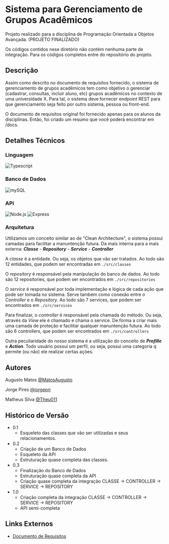# Sistema para Gerenciamento de Grupos Acadêmicos

Projeto realizado para a disciplina de Programação Orientada a Objetos Avançada. (PROJETO FINALIZADO)

Os códigos contidos nese diretório não contém nenhuma parte de integração. Para os códigos completos entre do repositório do projeto.

## Descrição

Assim como descrito no documento de requisitos fornecido, o sistema de gerenciamento de grupos acadêmicos tem como objetivo o gerenciar (cadastrar, consultas, incluir aluno, etc) grupos acadêmicos no contexto de uma universidade X. Para tal, o sistema deve fornecer endpoint REST para que gerenciamento seja feito por outro sistema, pessoa ou front-end. 

O documento de requisitos original foi fornecido apenas para os alunos da disciplinas. Então, foi criado um resumo que você poderá encontrar em /docs.

## Detalhes Técnicos

### Linguagem 

![Typescript](https://img.shields.io/badge/TypeScript-007ACC?style=for-the-badge&logo=typescript&logoColor=white) 

### Banco de Dados 

![mySQL](https://img.shields.io/badge/MySQL-00000F?style=for-the-badge&logo=mysql&logoColor=white) 

### API

![Node.js](https://img.shields.io/badge/Node.js-43853D?style=for-the-badge&logo=node.js&logoColor=white) 
![Express](https://img.shields.io/badge/Express.js-404D59?style=for-the-badge) 
  
### Arquitetura
Utilizamos um conceito similar ao de "Clean Architecture", o sistema possui camadas para facilitar a manuntenção futura. Da mais interna para a mais externa: **_Classe_** - **_Repository_** - **_Service_** - **_Controller_**

A *classe* é a entidade. Ou seja, os objetos que vão ser tratados. Ao todo são 12 entidades, que podem ser encontradas em  `./src/classes`

O *repository* é responsável pela manipulação do banco de dados. Ao todo são 12 repositories, que podem ser encontrados em  `./src/repositories`

O *service* é responsável por toda implementação e lógica de cada ação que pode ser tomada no sistema. Serve também como conexão entre o *Controller* e o *Repository*. Ao todo são 7 services, que podem ser encontrados em `./src/services`

Para finalizar, o *controller* é responsável pela chamada do método. Ou seja, através da *View* ele é chamado e chama o service. De forma a criar mais uma camada de proteção e facilitar qualquer manuntenção futura. Ao todo são 6 controllers, que podem ser encontrados em `./src/controllers`

Outra peculiaridade do nosso sistema é a utilização do conceito de **_Profille_** e **_Action_**. Todo usuário possui um perfil, ou seja, possui uma categoria q permite (ou não) ele realizar certas ações.


## Autores

Augusto Matos
[@MatosAugusto](https://github.com/MatosAugusto)

Jorge Pires
[@jorgeprj](https://github.com/jorgeprj)

Matheus Silva
[@Theu011](https://github.com/Theu011)

## Histórico de Versão

* 0.1
    * Esqueleto das classes que vão ser utilizadas e seus relacionamentos.
* 0.2
    * Criação de um Banco de Dados
    * Esqueleto da API 
    * Estruturação quase completa das classes.
* 0.3
    * Finalização do Banco de Dados
    * Estruturação quase completa da API
    * Criação quase completa da integração CLASSE -> CONTROLLER -> SERVICE -> REPOSITORY
* 1.0
    * Criação completa da integração CLASSE -> CONTROLLER -> SERVICE -> REPOSITORY
    * API semi-completa

 
 ## Links Externos
 * [Documento de Requisitos](https://github.com/MatosAugusto/pooa-grupo7/blob/main/docs/Requisitos.md)